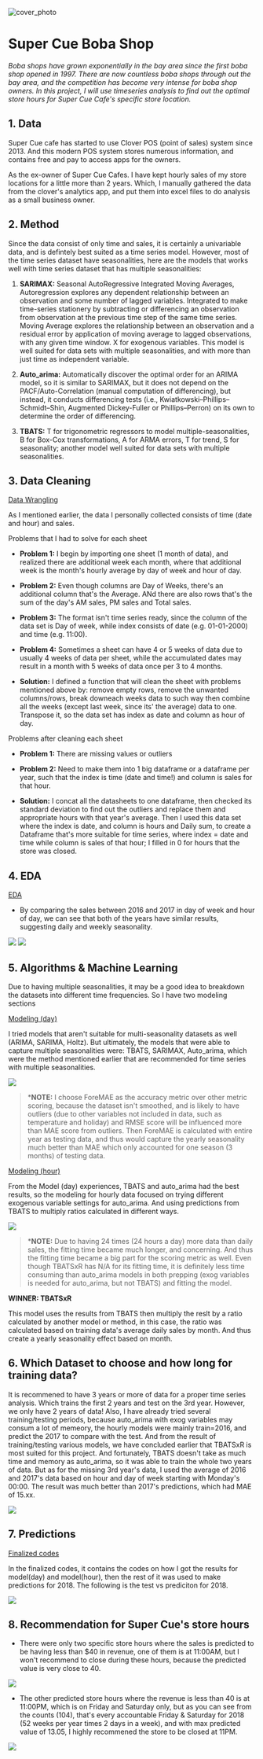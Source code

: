 ![cover_photo](https://github.com/tc18fwd/SpringBoard/blob/master/Capstone%20Two/Readme/Super%20Cue%20Classic%20Tea%20n%20Milk%20Tea.jpg)
# Super Cue Boba Shop

*Boba shops have grown exponentially in the bay area since the first boba shop opened in 1997. There are now countless boba shops through out the bay area, and the competition has become very intense for boba shop owners. In this project, I will use timeseries analysis to find out the optimal store hours for Super Cue Cafe's specific store location.*

## 1. Data

Super Cue cafe has started to use Clover POS (point of sales) system since 2013. And this modern POS system stores numerous information, and contains free and pay to access apps for the owners.

As the ex-owner of Super Cue Cafes. I have kept hourly sales of my store locations for a little more than 2 years. Which, I manually gathered the data from the clover's analytics app, and put them into excel files to do analysis as a small business owner.

## 2. Method

Since the data consist of only time and sales, it is certainly a univariable data, and is defintely best suited as a time series model. However, most of the time series dataset have seasonalities, here are the models that works well with time series dataset that has multiple seasonalities:

1. **SARIMAX:** Seasonal AutoRegressive Integrated Moving Averages, Autoregression explores any dependent relationship between an observation and some number of lagged variables. Integrated to make time-series stationery by subtracting or differencing an observation from observation at the previous time step of the same time series. Moving Average explores the relationship between an observation and a residual error by application of moving average to lagged observations, with any given time window. X for exogenous variables. This model is well suited for data sets with multiple seasonalities, and with more than just time as independent variable.

2. **Auto_arima:** Automatically discover the optimal order for an ARIMA model, so it is similar to SARIMAX, but it does not depend on the PACF/Auto-Correlation (manual computation of differencing), but instead, it conducts differencing tests (i.e., Kwiatkowski–Phillips–Schmidt–Shin, Augmented Dickey-Fuller or Phillips–Perron) on its own to determine the order of differencing.

3. **TBATS:** T for trigonometric regressors to model multiple-seasonalities, B for Box-Cox transformations, A for ARMA errors, T for trend, S for seasonality; another model well suited for data sets with multiple seasonalities.


## 3. Data Cleaning

[Data Wrangling](https://github.com/tc18fwd/SpringBoard/blob/master/Capstone%20Two/Capstone%202%20Data%20Wrangling.ipynb)

As I mentioned earlier, the data I personally collected consists of time (date and hour) and sales.

Problems that I had to solve for each sheet

* **Problem 1:** I begin by importing one sheet (1 month of data), and realized there are additional week each month, where that additional week is the month's hourly average by day of week and hour of day.

* **Problem 2:** Even though columns are Day of Weeks, there's an additional column that's the Average. ANd there are also rows that's the sum of the day's AM sales, PM sales and Total sales.

* **Problem 3:** The format isn't time series ready, since the column of the data set is Day of week, while index consists of date (e.g. 01-01-2000) and time (e.g. 11:00).

* **Problem 4:** Sometimes a sheet can have 4 or 5 weeks of data due to usually 4 weeks of data per sheet, while the accumulated dates may result in a month with 5 weeks of data once per 3 to 4 months.

* **Solution:** I defined a function that will clean the sheet with problems mentioned above by: remove empty rows, remove the unwanted columns/rows, break downeach weeks data to such way then combine all the weeks (except last week, since its' the average) data to one. Transpose it, so the data set has index as date and column as hour of day.

Problems after cleaning each sheet

* **Problem 1:** There are missing values or outliers

* **Problem 2:** Need to make them into 1 big dataframe or a dataframe per year, such that the index is time (date and time!) and column is sales for that hour.

* **Solution:** I concat all the datasheets to one dataframe, then checked its standard deviation to find out the outliers and replace them and appropriate hours with that year's average. Then I used this data set where the index is date, and column is hours and Daily sum, to create a Dataframe that's more suitable for time series, where index = date and time while column is sales of that hour; I filled in 0 for hours that the store was closed.

## 4. EDA

[EDA](https://github.com/tc18fwd/SpringBoard/blob/master/Capstone%20Two/Capstone%202%20EDA.ipynb)

* By comparing the sales between 2016 and 2017 in day of week and hour of day, we can see that both of the years have similar results, suggesting daily and weekly seasonality.

![](https://github.com/tc18fwd/SpringBoard/blob/master/Capstone%20Two/Readme/EDA%20DoW.png)
![](https://github.com/tc18fwd/SpringBoard/blob/master/Capstone%20Two/Readme/EDA%20hourly.png)

## 5. Algorithms & Machine Learning

Due to having multiple seasonalities, it may be a good idea to breakdown the datasets into different time frequencies. So I have two modeling sections

[Modeling (day)](https://github.com/tc18fwd/SpringBoard/blob/master/Capstone%20Two/Capstone%202%20modeling%20(day).ipynb)

I tried models that aren't suitable for multi-seasonality datasets as well (ARIMA, SARIMA, Holtz). But ultimately, the models that were able to capture multiple seasonalities were:
TBATS, SARIMAX, Auto_arima, which were the method mentioned earlier that are recommended for time series with multiple seasonalities.

![](https://github.com/tc18fwd/SpringBoard/blob/master/Capstone%20Two/Readme/Model%20Metric%20Day.png)

>***NOTE:** I choose ForeMAE as the accuracy metric over other metric scoring, because the dataset isn't smoothed, and is likely to have outliers (due to other variables not included in data, such as temperature and holiday) and RMSE score will be influenced more than MAE score from outliers. Then ForeMAE is calculated with entire year as testing data, and thus would capture the yearly seasonality much better than MAE which only accounted for one season (3 months) of testing data.

[Modeling (hour)](https://github.com/tc18fwd/SpringBoard/blob/master/Capstone%20Two/Capstone%202%20modeling%20(hour).ipynb)

From the Model (day) experiences, TBATS and auto_arima had the best results, so the modeling for hourly data focused on trying different exogenous variable settings for auto_arima. And using predictions from TBATS to multiply ratios calculated in different ways.

![](https://github.com/tc18fwd/SpringBoard/blob/master/Capstone%20Two/Readme/Model%20Score%20Metrics.png)

>***NOTE:** Due to having 24 times (24 hours a day) more data than daily sales, the fitting time became much longer, and concerning. And thus the fitting time became a big part for the scoring metric as well. Even though TBATSxR has N/A for its fitting time, it is definitely less time consuming than auto_arima models in both prepping (exog variables is needed for auto_arima, but not TBATS) and fitting the model.

**WINNER: TBATSxR**

This model uses the results from TBATS then multiply the reslt by a ratio calculated by another model or method, in this case, the ratio was calculated based on training data's average daily sales by month. And thus create a yearly seasonality effect based on month.


## 6. Which Dataset to choose and how long for training data?

It is recommened to have 3 years or more of data for a proper time series analysis. Which trains the first 2 years and test on the 3rd year. However, we only have 2 years of data! Also, I have already tried several training/testing periods, because auto_arima with exog variables may consum a lot of memeory, the hourly models were mainly train=2016, and predict the 2017 to compare with the test. And from the result of training/testing various models, we have concluded earlier that TBATSxR is most suited for this project. And fortunately, TBATS doesn't take as much time and memory as auto_arima, so it was able to train the whole two years of data.
But as for the missing 3rd year's data, I used the average of 2016 and 2017's data based on hour and day of week starting with Monday's 00:00. The result was much better than 2017's predictions, which had MAE of 15.xx.

![](https://github.com/tc18fwd/SpringBoard/blob/master/Capstone%20Two/Readme/TBATSxTR2018%20metric%20score.png)

## 7. Predictions

[Finalized codes](https://github.com/tc18fwd/SpringBoard/blob/master/Capstone%20Two/Capstone%202%20Finalized%20Codes.ipynb)

In the finalized codes, it contains the codes on how I got the results for model(day) and model(hour), then the rest of it was used to make predictions for 2018. The following is the test vs prediciton for 2018.

![](https://github.com/tc18fwd/SpringBoard/blob/master/Capstone%20Two/Readme/TBATSxTR_pred2018%20test%20vs%20prediction.png)

## 8. Recommendation for Super Cue's store hours

* There were only two specific store hours where the sales is predicted to be having less than $40 in revenue, one of them is at 11:00AM, but I won't recommend to close during these hours, because the predicted value is very close to 40.

![](https://github.com/tc18fwd/SpringBoard/blob/master/Capstone%20Two/Readme/less%20than%2040%20at%2011.png)

* The other predicted store hours where the revenue is less than 40 is at 11:00PM, which is on Friday and Saturday only, but as you can see from the counts (104), that's every accountable Friday & Saturday for 2018 (52 weeks per year times 2 days in a week), and with max predicted value of 13.05, I highly recommened the store to be closed at 11PM.

![](https://github.com/tc18fwd/SpringBoard/blob/master/Capstone%20Two/Readme/less%20than%2040%20at%2023.png)
